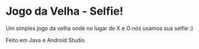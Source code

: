 # Jogo da Velha - Selfie!

Um simples jogo da velha onde no lugar de X e O nós usamos sua selfie :)

Feito em Java e Android Studio
